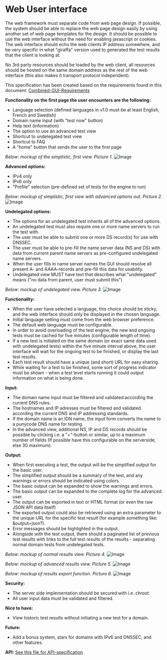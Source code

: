 Web User interface
==================

The web framework must separate code from web page design. If possible, the system should be able to replace the web page design easily by using another set of web page templates for the design. It should be possible to use the web interface without the need for enabling javascript or cookies. The web interface should echo the web clients IP address somewhere, and be very specific in what "giraffa" version used to generated the test results that the client is looking at.

No 3rd party resources should be loaded by the web client, all resources should be hosted on the same domain address as the rest of the web interface (this also makes it transport protocol independent).

This specification has been created based on the requirements found in this document: [Combined-GUI-Requirements](../../requirements/GUI-Combined-Requirements.txt)

**Functionality on the first page the user encounters are the following:**
* Language selection (defined languages in v1.0 must be at least English, French and Swedish)
* Domain name input (with "test now" button)
* Help text (information)
* The option to use an advanced test view
* Shortcut to undelegated test view
* Shortcut to FAQ
* A "home" button that sends the user to the first page

*Below: mockup of the simplistic, first view. Picture 1.*
![Image](./dnscheck___Home.png?raw=true)

**Advanced options:**
* IPv4 only
* IPv6 only
* "Profile" selection (pre-defined set of tests for the engine to run)

*Below: mockup of simplistic, first view with advanced options out. Picture 2.*
![Image](./dnscheck___Home-Advanced.png?raw=true)

**Undelegated options:**
* The options for an undelegated test inherits all of the advanced options.
* An undelegated test must also require one or more name servers to run the test with.
* The user must be able to submit one or more DS record(s) for use with DNSSEC.
* The user must be able to pre-fill the name server data (NS and DS) with data from
current parent name servers as pre-configured undelegated name servers.
* When the user fills in name server names the GUI should resolve all present A- and
AAAA-records and pre-fill this data for usability.
* Undelegated view MUST have text that describes what "undelegated" means ("no data
from parent, user must submit this")

*Below: mockup of undelegated view. Picture 3.*
![Image](./dnscheck___undelegated.png?raw=true)

**Functionality:**
* When the user have selected a language, this choice should be sticky, and the
web interface should only be displayed in the chosen language.
* Initial language setting must come from the web browser preference.
* The default web language must be configurable.
* In order to avoid overloading of the test engine, the new and ongoing tests must be cached
for five minutes (configurable length of time).
* If a new test is initiated on the same domain (or exact same data used with undelegated
tests) within the five minute interval above, the user interface will wait for the ongoing
test to be finished, or display the last test results.
* Each test result should have a unique (and short) URL for easy sharing.
* While waiting for a test to be finished, some sort of progress indicator must be shown -
when a test level starts running it could output information on what is being done.

**Input:**
* The domain name input must be filtered and validated according the current DNS rules.
* The hostnames and IP adresses must be filtered and validated according the current
DNS and IP addressing standards.
* If the domain name is an IDN name, the input form converts the name to a punycode
DNS name for testing.
* In the advanced view, additional NS, IP and DS records should be possible by clicking
i.e. a "+"-button or similar, up to a maximum number of fields (If possible have this configurable on the serverside, else 30 maximum).

**Output:**
* When first executing a test, the output will be the simplified output for the basic user.
* The simplified output should be a summary of the test, and any warnings or errors
should be indicated using colors.
* The basic output can be expanded to show the warnings and errors.
* The basic output can be expanded to the complete log for the advanced user.
* The output can be exported in text or HTML format (or even the raw JSON API data itself)
* The exported output could also be retrieved using an extra parameter to the unique
URL for the specific test result (for example something like: &output=json?).
* Error messages should be highlighted in the output.
* Alongside with the test output, there should a paginated list of previous
test results with links to the full test results of the results - separating normal domain
tests from undelegated tests.

*Below: mockup of normal results view. Picture 4.*
![Image](./dnscheck___results.png?raw=true)

*Below: mockup of advanced results view. Picture 5.*
![Image](./dnscheck___results-advanced.png?raw=true)

*Below: mockup of results export function. Picture 6.*
![Image](./dnscheck___results-export.png?raw=true)

**Security:**
* The server side implementation should be secured with i.e. chroot.
* All user input data must be validated and filtered.

**Nice to have:**
* View historic test results without initiating a new test for a domain.

**Future:**
* Add a bonus system, stars for domains with IPv6 and DNSSEC, and other features.

**API:**
[See this file for API-specification](/api-specification.md)

